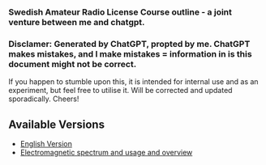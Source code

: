 ### Swedish Amateur Radio License Course outline - a joint venture between me and chatgpt.


### Disclamer: Generated by ChatGPT, propted by me. ChatGPT makes mistakes, and I make mistakes = information in is this document might not be correct.

If you happen to stumble upon this, it is intended for internal use and as an experiment, but feel free to utilise it. Will be corrected and updated sporadically. Cheers!

## Available Versions

- [English Version](amradio_en.md)
- [Electromagnetic spectrum and usage and overview](electromag_gen.md)